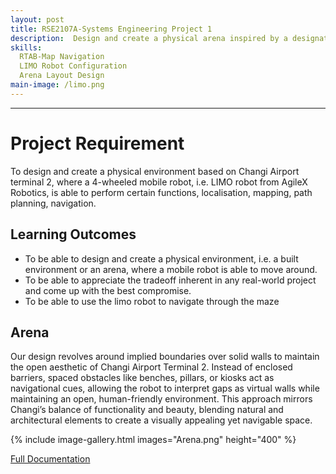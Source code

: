 ```yaml
---
layout: post
title: RSE2107A-Systems Engineering Project 1
description:  Design and create a physical arena inspired by a designated site at Changi Airport, ensuring it allows a 4-wheeled LIMO robot to perform key functions like localization, mapping, path planning, navigation, and obstacle avoidance.
skills: 
  RTAB-Map Navigation 
  LIMO Robot Configuration 
  Arena Layout Design
main-image: /limo.png
---
```


---
# Project Requirement
To design and create a physical environment based on Changi Airport terminal 2, where a 4-wheeled mobile robot, i.e. LIMO robot from AgileX Robotics, is able to perform certain functions, localisation, mapping, path planning, navigation.


## Learning Outcomes  
- To be able to design and create a physical environment, i.e. a built environment or an
arena, where a mobile robot is able to move around.
- To be able to appreciate the tradeoff inherent in any real-world project and come up with
the best compromise.
- To be able to use the limo robot to navigate through the maze

## Arena 
Our design revolves around implied boundaries over solid walls to maintain the open aesthetic of Changi Airport Terminal 2. Instead of enclosed barriers, spaced obstacles like benches, pillars, or kiosks act as navigational cues, allowing the robot to interpret gaps as virtual walls while maintaining an open, human-friendly environment. This approach mirrors Changi’s balance of functionality and beauty, blending natural and architectural elements to create a visually appealing yet navigable space.

{% include image-gallery.html images="Arena.png" height="400" %}

[Full Documentation](https://docs.google.com/document/d/1bn3_BbAwyuse3n4ZvTmV1Wqgdn0dt24oMvfh_bcjxEo/edit?usp=sharing)



<!-- ### Header 3 
Use this to have subsection if needed
## Adding external links
[Full Documentation](https://docs.google.com/document/d/1bn3_BbAwyuse3n4ZvTmV1Wqgdn0dt24oMvfh_bcjxEo/edit?usp=sharing)

## Embedding images 
### External images
{% include image-gallery.html images="https://live.staticflickr.com/65535/52821641477_d397e56bc4_k.jpg, https://live.staticflickr.com/65535/52822650673_f074b20d90_k.jpg" height="400"%}
<span style="font-size: 10px">"Starship Test Flight Mission" from https://www.flickr.com/photos/spacex/52821641477/</span>  
You can put in multiple entries. All images will be at a fixed height in the same row. With smaller window, they will switch to columns.  

### Embeed images
{% include image-gallery.html images="project2.jpg" height="400" %} 
place the images in project folder/images then update the file path.   


## Embedding youtube video
The second video has the autoplay on. copy and paste the 11-digit id found in the url link. <br>
*Example* : https://www.youtube.com/watch?v={**MhVw-MHGv4s**}&ab_channel=engineerguy
{% include youtube-video.html id="MhVw-MHGv4s" autoplay= "false"%}
{% include youtube-video.html id="XGC31lmdS6s" autoplay = "true" %}

you can also set up custom size by specifying the width (the aspect ratio has been set to 16/9). The default size is 560 pixels x 315 pixels.  

The width of the video below. Regardless of initial width, all the videos is responsive and will fit within the smaller screen.
{% include youtube-video.html id="tGCdLEQzde0" autoplay = "false" width= "900px" %}  

<br>

## Adding a hozontal line
---

## Starting a new line
leave two spaces "  " at the end or enter <br>

## Adding bold text
this is how you input **bold text**

## Adding italic text
Italicized text is the *cat's meow*.

## Adding ordered list
1. First item
2. Second item
3. Third item
4. Fourth item

## Adding unordered list
- First item
- Second item
- Third item
- Fourth item

## Adding code block
```ruby
def hello_world
  puts "Hello, World!"
end
```

```python
def start()
  print("time to start!")
```

```javascript
let x = 1;
if (x === 1) {
  let x = 2;
  console.log(x);
}
console.log(x);

```

## Adding external links
[Wikipedia](https://en.wikipedia.org)


## Adding block quote
> A blockquote would look great if you need to highlight something


## Adding table 

| Header 1 | Header 2 |
|----------|----------|
| Row 1, Col 1 | Row 1, Col 2 |
| Row 2, Col 1 | Row 2, Col 2 |

make sure to leave aline betwen the table and the header
-->

